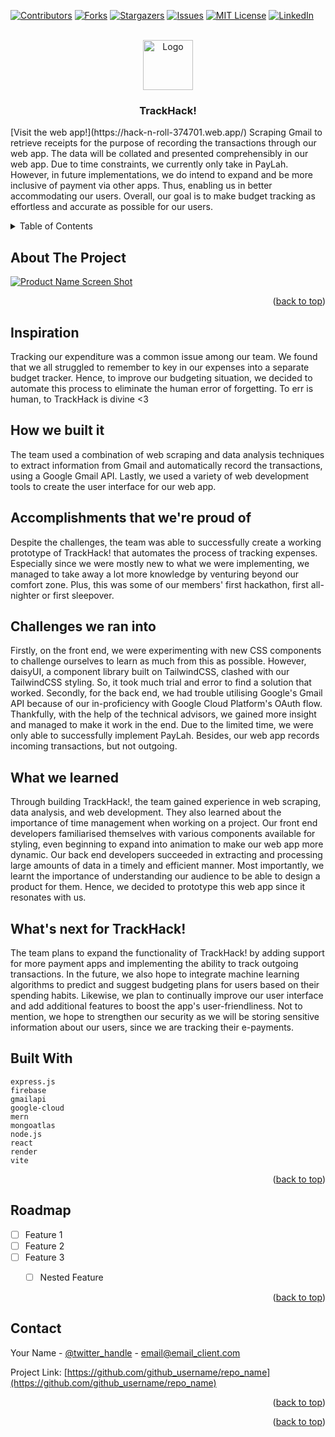 <!-- Improved compatibility of back to top link: See: https://github.com/othneildrew/Best-README-Template/pull/73 -->
<a name="readme-top"></a>
<!--
*** Thanks for checking out the Best-README-Template. If you have a suggestion
*** that would make this better, please fork the repo and create a pull request
*** or simply open an issue with the tag "enhancement".
*** Don't forget to give the project a star!
*** Thanks again! Now go create something AMAZING! :D
-->



<!-- PROJECT SHIELDS -->
<!--
*** I'm using markdown "reference style" links for readability.
*** Reference links are enclosed in brackets [ ] instead of parentheses ( ).
*** See the bottom of this document for the declaration of the reference variables
*** for contributors-url, forks-url, etc. This is an optional, concise syntax you may use.
*** https://www.markdownguide.org/basic-syntax/#reference-style-links
-->
[![Contributors][contributors-shield]][contributors-url]
[![Forks][forks-shield]][forks-url]
[![Stargazers][stars-shield]][stars-url]
[![Issues][issues-shield]][issues-url]
[![MIT License][license-shield]][license-url]
[![LinkedIn][linkedin-shield]][linkedin-url]



<!-- PROJECT LOGO -->
<br />
<div align="center">
  <a href="https://github.com/tiamat9/vigilant-funicular">
    <img src="images/logo.png" alt="Logo" width="80" height="80">
  </a>

<h3 align="center">TrackHack!</h3>

  <p align="left">
    [Visit the web app!](https://hack-n-roll-374701.web.app/) Scraping Gmail to retrieve receipts for the purpose of recording the transactions through our web app. The data will be collated and presented comprehensibly in our web app. Due to time constraints, we currently only take in PayLah. However, in future implementations, we do intend to expand and be more inclusive of payment via other apps. Thus, enabling us in better accommodating our users. Overall, our goal is to make budget tracking as effortless and accurate as possible for our users.
  </p>
</div>



<!-- TABLE OF CONTENTS -->
<details>
  <summary>Table of Contents</summary>
  <ol>
    <li>
      <a href="#about-the-project">About The Project</a>
      <ul>
        <li><a href="#built-with">Built With</a></li>
      </ul>
    </li>
    <li>
      <a href="#getting-started">Getting Started</a>
      <ul>
        <li><a href="#prerequisites">Prerequisites</a></li>
        <li><a href="#installation">Installation</a></li>
      </ul>
    </li>
    <li><a href="#usage">Usage</a></li>
    <li><a href="#roadmap">Roadmap</a></li>
    <li><a href="#contributing">Contributing</a></li>
    <li><a href="#license">License</a></li>
    <li><a href="#contact">Contact</a></li>
    <li><a href="#acknowledgments">Acknowledgments</a></li>
  </ol>
</details>



<!-- ABOUT THE PROJECT -->
## About The Project

[![Product Name Screen Shot][product-screenshot]](https://freeimage.host/i/HYgEuXn)


<p align="right">(<a href="#readme-top">back to top</a>)</p>

## Inspiration
Tracking our expenditure was a common issue among our team. We found that we all struggled to remember to key in our expenses into a separate budget tracker. Hence, to improve our budgeting situation, we decided to automate this process to eliminate the human error of forgetting. To err is human, to TrackHack is divine <3 

## How we built it
The team used a combination of web scraping and data analysis techniques to extract information from Gmail and automatically record the transactions, using a Google Gmail API. Lastly, we used a variety of web development tools to create the user interface for our web app.

## Accomplishments that we're proud of
Despite the challenges, the team was able to successfully create a working prototype of TrackHack! that automates the process of tracking expenses. Especially since we were mostly new to what we were implementing, we managed to take away a lot more knowledge by venturing beyond our comfort zone. Plus, this was some of our members' first hackathon, first all-nighter or first sleepover.

## Challenges we ran into
Firstly, on the front end, we were experimenting with new CSS components to challenge ourselves to learn as much from this as possible. However, daisyUI, a component library built on TailwindCSS, clashed with our TailwindCSS styling. So, it took much trial and error to find a solution that worked. Secondly, for the back end, we had trouble utilising Google's Gmail API because of our in-proficiency with Google Cloud Platform's OAuth flow. Thankfully, with the help of the technical advisors, we gained more insight and managed to make it work in the end. Due to the limited time, we were only able to successfully implement PayLah. Besides, our web app records incoming transactions, but not outgoing. 

## What we learned
Through building TrackHack!, the team gained experience in web scraping, data analysis, and web development. They also learned about the importance of time management when working on a project. Our front end developers familiarised themselves with various components available for styling, even beginning to expand into animation to make our web app more dynamic. Our back end developers succeeded in extracting and processing large amounts of data in a timely and efficient manner. Most importantly, we learnt the importance of understanding our audience to be able to design a product for them. Hence, we decided to prototype this web app since it resonates with us.

## What's next for TrackHack!
The team plans to expand the functionality of TrackHack! by adding support for more payment apps and implementing the ability to track outgoing transactions. In the future, we also hope to integrate machine learning algorithms to predict and suggest budgeting plans for users based on their spending habits. Likewise, we plan to continually improve our user interface and add additional features to boost the app's user-friendliness. Not to mention, we hope to strengthen our security as we will be storing sensitive information about our users, since we are tracking their e-payments.

## Built With

    express.js
    firebase
    gmailapi
    google-cloud
    mern
    mongoatlas
    node.js
    react
    render
    vite



<p align="right">(<a href="#readme-top">back to top</a>)</p>





<!-- ROADMAP -->
## Roadmap

- [ ] Feature 1
- [ ] Feature 2
- [ ] Feature 3
    - [ ] Nested Feature


<p align="right">(<a href="#readme-top">back to top</a>)</p>





<!-- CONTACT -->
## Contact

Your Name - [@twitter_handle](https://twitter.com/twitter_handle) - email@email_client.com

Project Link: [https://github.com/github_username/repo_name](https://github.com/github_username/repo_name)

<p align="right">(<a href="#readme-top">back to top</a>)</p>




<p align="right">(<a href="#readme-top">back to top</a>)</p>



<!-- MARKDOWN LINKS & IMAGES -->
<!-- https://www.markdownguide.org/basic-syntax/#reference-style-links -->
[contributors-shield]: https://img.shields.io/github/contributors/github_username/repo_name.svg?style=for-the-badge
[contributors-url]: https://github.com/github_username/repo_name/graphs/contributors
[forks-shield]: https://img.shields.io/github/forks/github_username/repo_name.svg?style=for-the-badge
[forks-url]: https://github.com/github_username/repo_name/network/members
[stars-shield]: https://img.shields.io/github/stars/github_username/repo_name.svg?style=for-the-badge
[stars-url]: https://github.com/github_username/repo_name/stargazers
[issues-shield]: https://img.shields.io/github/issues/github_username/repo_name.svg?style=for-the-badge
[issues-url]: https://github.com/github_username/repo_name/issues
[license-shield]: https://img.shields.io/github/license/github_username/repo_name.svg?style=for-the-badge
[license-url]: https://github.com/github_username/repo_name/blob/master/LICENSE.txt
[linkedin-shield]: https://img.shields.io/badge/-LinkedIn-black.svg?style=for-the-badge&logo=linkedin&colorB=555
[linkedin-url]: https://linkedin.com/in/linkedin_username
[product-screenshot]: images/screenshot.png
[Next.js]: https://img.shields.io/badge/next.js-000000?style=for-the-badge&logo=nextdotjs&logoColor=white
[Next-url]: https://nextjs.org/
[React.js]: https://img.shields.io/badge/React-20232A?style=for-the-badge&logo=react&logoColor=61DAFB
[React-url]: https://reactjs.org/
[Vue.js]: https://img.shields.io/badge/Vue.js-35495E?style=for-the-badge&logo=vuedotjs&logoColor=4FC08D
[Vue-url]: https://vuejs.org/
[Angular.io]: https://img.shields.io/badge/Angular-DD0031?style=for-the-badge&logo=angular&logoColor=white
[Angular-url]: https://angular.io/
[Svelte.dev]: https://img.shields.io/badge/Svelte-4A4A55?style=for-the-badge&logo=svelte&logoColor=FF3E00
[Svelte-url]: https://svelte.dev/
[Laravel.com]: https://img.shields.io/badge/Laravel-FF2D20?style=for-the-badge&logo=laravel&logoColor=white
[Laravel-url]: https://laravel.com
[Bootstrap.com]: https://img.shields.io/badge/Bootstrap-563D7C?style=for-the-badge&logo=bootstrap&logoColor=white
[Bootstrap-url]: https://getbootstrap.com
[JQuery.com]: https://img.shields.io/badge/jQuery-0769AD?style=for-the-badge&logo=jquery&logoColor=white
[JQuery-url]: https://jquery.com 
